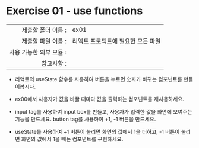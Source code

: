 # Exercise 01 - use functions

|                      |                    |
| --------------------:| ------------------ |
|   제출할 폴더 이름 :     |  ex01              |
|   제출할 파일 이름 :     |리액트 프로젝트에 필요한 모든 파일|
|   사용 가능한 외부 모듈 : |                    |
|   참고사항 :           |                    |

- 리액트의 useState 함수를 사용하여 버튼을 누르면 숫자가 바뀌는 컴포넌트를 만들어봅시다.

- ex00에서 사용자가 값을 바꿀 때마다 값을 출력하는 컴포넌트를 재사용하세요.

- input tag를 사용하여 input box를 만들고, 사용자가 입력한 값을 화면에 보여주는 기능을 만드세요.
button tag를 사용하여 +1, -1 버튼을 만드세요.

- useState를 사용하여 +1 버튼이 눌리면 화면의 값에서 1을 더하고, -1 버튼이 눌리면 화면의 값에서 1을 빼는 컴포넌트를 구현하세요.
